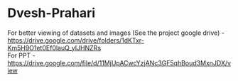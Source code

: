 # Dvesh-Prahari

For better viewing of datasets and images (See the project google drive) - https://drive.google.com/drive/folders/1dKTxr-Km5H9O1et0Ef0lauQ_yIJHNZRs   
For PPT - https://drive.google.com/file/d/11MjUpACwcYzjANc3GF5qhBoud3MxnJDX/view

